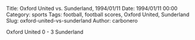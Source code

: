 Title: Oxford United vs. Sunderland, 1994/01/11
Date: 1994/01/11 00:00
Category: sports
Tags: football, football scores, Oxford United, Sunderland
Slug: oxford-united-vs-sunderland
Author: carbonero


Oxford United 0 - 3 Sunderland
